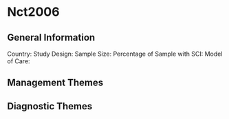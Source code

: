 # Nct2006

## General Information
Country: 
Study Design: 
Sample Size: 
Percentage of Sample with SCI:
Model of Care: 

## Management Themes


## Diagnostic Themes
